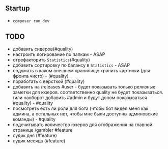 ## Startup
* `composer run dev`
## TODO
* добавить сидеров(#quality)
* настроить логирование по папкам - ASAP
* отрефакторить `Statistics`(#quality)
* добавить сортировку по балансу в `Statistics` - ASAP
* подумать в каком внешнем хранилище хранить картинки (для фронта чисто) - (#quality)
* поработать с версткой (#quality)
* добавить на /releases #user - будет показывать только релизные заметки для юзеров. соответственно quality не будет показываться. (или наоборот добавить #admin и будут допом показываться #quality) - #quality
* посмотреть есть ли роли для бота (чтобы бот видел меня как админа, а остальных нет, чтобы мне были доступны админовские команды) - #quality
* подсчитывать количество юзеров для отображения на главной странице /gambler #feature
* лудик дня (#feature)
* лудик месяца (#feature)